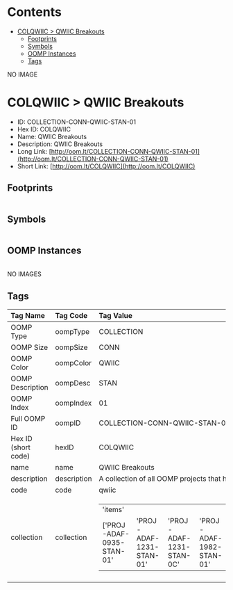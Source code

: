 



Contents
========

* [COLQWIIC > QWIIC Breakouts](#colqwiic--qwiic-breakouts)
	* [Footprints](#footprints)
	* [Symbols](#symbols)
	* [OOMP Instances](#oomp-instances)
	* [Tags](#tags)
  
NO IMAGE  
# COLQWIIC > QWIIC Breakouts

- ID: COLLECTION-CONN-QWIIC-STAN-01
- Hex ID: COLQWIIC
- Name: QWIIC Breakouts
- Description: QWIIC Breakouts
- Long Link: [http://oom.lt/COLLECTION-CONN-QWIIC-STAN-01](http://oom.lt/COLLECTION-CONN-QWIIC-STAN-01)
- Short Link: [http://oom.lt/COLQWIIC](http://oom.lt/COLQWIIC)

## Footprints
  

||||
| :--- | :--- | :--- |

## Symbols
  

||||
| :--- | :--- | :--- |

## OOMP Instances
  

||||
| :--- | :--- | :--- |
  
NO IMAGES  
## Tags
  

|Tag Name|Tag Code|Tag Value|
| :--- | :--- | :--- |
|OOMP Type|oompType|COLLECTION|
|OOMP Size|oompSize|CONN|
|OOMP Color|oompColor|QWIIC|
|OOMP Description|oompDesc|STAN|
|OOMP Index|oompIndex|01|
|Full OOMP ID|oompID|COLLECTION-CONN-QWIIC-STAN-01|
|Hex ID (short code)|hexID|COLQWIIC|
|name|name|QWIIC Breakouts|
|description|description|A collection of all OOMP projects that have a qwiic connector|
|code|code|qwiic|
|collection|collection|<table><tr><td>'items'</td></tr><tr><td> ['PROJ-ADAF-0935-STAN-01'</td><td> 'PROJ-ADAF-1231-STAN-01'</td><td> 'PROJ-ADAF-1231-STAN-0C'</td><td> 'PROJ-ADAF-1982-STAN-01'</td><td> 'PROJ-ADAF-2264-STAN-01'</td><td> 'PROJ-ADAF-2809-STAN-01'</td><td> 'PROJ-ADAF-2857-STAN-01'</td><td> 'PROJ-ADAF-3251-STAN-01'</td><td> 'PROJ-ADAF-3387-STAN-01'</td><td> 'PROJ-ADAF-3660-STAN-01'</td><td> 'PROJ-ADAF-3709-STAN-01'</td><td> 'PROJ-ADAF-3886-STAN-01'</td><td> 'PROJ-ADAF-3900-STAN-01'</td><td> 'PROJ-ADAF-3954-STAN-01'</td><td> 'PROJ-ADAF-3966-STAN-01'</td><td> 'PROJ-ADAF-3967-STAN-01'</td><td> 'PROJ-ADAF-4026-STAN-01'</td><td> 'PROJ-ADAF-4161-STAN-01'</td><td> 'PROJ-ADAF-4286-STAN-01'</td><td> 'PROJ-ADAF-4300-STAN-01'</td><td> 'PROJ-ADAF-4314-STAN-01'</td><td> 'PROJ-ADAF-4343-STAN-01'</td><td> 'PROJ-ADAF-4344-STAN-01'</td><td> 'PROJ-ADAF-4366-STAN-01'</td><td> 'PROJ-ADAF-4369-STAN-01'</td><td> 'PROJ-ADAF-4382-STAN-01'</td><td> 'PROJ-ADAF-4393-STAN-01'</td><td> 'PROJ-ADAF-4407-STAN-01'</td><td> 'PROJ-ADAF-4413-STAN-01'</td><td> 'PROJ-ADAF-4415-STAN-01'</td><td> 'PROJ-ADAF-4438-STAN-01'</td><td> 'PROJ-ADAF-4464-STAN-01'</td><td> 'PROJ-ADAF-4470-STAN-01'</td><td> 'PROJ-ADAF-4471-STAN-01'</td><td> 'PROJ-ADAF-4479-STAN-01'</td><td> 'PROJ-ADAF-4480-STAN-01'</td><td> 'PROJ-ADAF-4485-STAN-01'</td><td> 'PROJ-ADAF-4488-STAN-01'</td><td> 'PROJ-ADAF-4494-STAN-01'</td><td> 'PROJ-ADAF-4500-STAN-01'</td><td> 'PROJ-ADAF-4506-STAN-01'</td><td> 'PROJ-ADAF-4517-STAN-01'</td><td> 'PROJ-ADAF-4530-STAN-01'</td><td> 'PROJ-ADAF-4535-STAN-01'</td><td> 'PROJ-ADAF-4538-STAN-01'</td><td> 'PROJ-ADAF-4566-STAN-01'</td><td> 'PROJ-ADAF-4567-STAN-01'</td><td> 'PROJ-ADAF-4569-STAN-01'</td><td> 'PROJ-ADAF-4570-STAN-01'</td><td> 'PROJ-ADAF-4600-STAN-01'</td><td> 'PROJ-ADAF-4632-STAN-01'</td><td> 'PROJ-ADAF-4636-STAN-01'</td><td> 'PROJ-ADAF-4681-STAN-01'</td><td> 'PROJ-ADAF-4687-STAN-01'</td><td> 'PROJ-ADAF-4698-STAN-01'</td><td> 'PROJ-ADAF-4701-STAN-01'</td><td> 'PROJ-ADAF-4712-STAN-01'</td><td> 'PROJ-ADAF-4716-STAN-01'</td><td> 'PROJ-ADAF-4741-STAN-01'</td><td> 'PROJ-ADAF-4745-STAN-01'</td><td> 'PROJ-ADAF-4754-STAN-01'</td><td> 'PROJ-ADAF-4756-STAN-01'</td><td> 'PROJ-ADAF-4757-STAN-01'</td><td> 'PROJ-ADAF-4775-STAN-01'</td><td> 'PROJ-ADAF-4800-STAN-01'</td><td> 'PROJ-ADAF-4808-STAN-01'</td><td> 'PROJ-ADAF-4821-STAN-01'</td><td> 'PROJ-ADAF-4829-STAN-01'</td><td> 'PROJ-ADAF-4831-STAN-01'</td><td> 'PROJ-ADAF-4832-STAN-01'</td><td> 'PROJ-ADAF-4836-STAN-01'</td><td> 'PROJ-ADAF-4863-STAN-01'</td><td> 'PROJ-ADAF-4867-STAN-01'</td><td> 'PROJ-ADAF-4885-STAN-01'</td><td> 'PROJ-ADAF-4886-STAN-01'</td><td> 'PROJ-ADAF-4900-STAN-01'</td><td> 'PROJ-ADAF-4903-STAN-01'</td><td> 'PROJ-ADAF-4979-STAN-01'</td><td> 'PROJ-ADAF-4980-STAN-01'</td><td> 'PROJ-ADAF-4985-STAN-01'</td><td> 'PROJ-ADAF-4991-STAN-01'</td><td> 'PROJ-ADAF-5000-STAN-01'</td><td> 'PROJ-ADAF-5027-STAN-01'</td><td> 'PROJ-ADAF-5056-STAN-01'</td><td> 'PROJ-ADAF-5100-STAN-01'</td><td> 'PROJ-ADAF-5146-STAN-01'</td><td> 'PROJ-ADAF-5159-STAN-01'</td><td> 'PROJ-ADAF-5165-STAN-01'</td><td> 'PROJ-ADAF-5188-STAN-01'</td><td> 'PROJ-ADAF-5190-STAN-01'</td><td> 'PROJ-ADAF-5201-STAN-01'</td><td> 'PROJ-ADAF-5217-STAN-01'</td><td> 'PROJ-ADAF-5233-STAN-01'</td><td> 'PROJ-ADAF-5295-STAN-01'</td><td> 'PROJ-ADAF-5296-STAN-01'</td><td> 'PROJ-ADAF-5297-STAN-01'</td><td> 'PROJ-ADAF-5300-STAN-01'</td><td> 'PROJ-ADAF-5302-STAN-01'</td><td> 'PROJ-ADAF-5309-STAN-01'</td><td> 'PROJ-ADAF-5323-STAN-01'</td><td> 'PROJ-ADAF-5325-STAN-01'</td><td> 'PROJ-ADAF-5374-STAN-01'</td><td> 'PROJ-ADAF-5395-STAN-01'</td><td> 'PROJ-ADAF-5396-STAN-01'</td><td> 'PROJ-ADAF-5400-STAN-01'</td><td> 'PROJ-ADAF-5405-STAN-01'</td><td> 'PROJ-ADAF-5423-STAN-01'</td><td> 'PROJ-ADAF-5425-STAN-01'</td><td> 'PROJ-ADAF-5426-STAN-01'</td><td> 'PROJ-SPAR-0759-STAN-01'</td><td> 'PROJ-SPAR-0760-STAN-01'</td><td> 'PROJ-SPAR-10116-STAN-01'</td><td> 'PROJ-SPAR-10311-STAN-01'</td><td> 'PROJ-SPAR-10547-STAN-01'</td><td> 'PROJ-SPAR-10740-STAN-01'</td><td> 'PROJ-SPAR-10743-STAN-01'</td><td> 'PROJ-SPAR-10899-STAN-01'</td><td> 'PROJ-SPAR-10914-STAN-01'</td><td> 'PROJ-SPAR-10930-STAN-01'</td><td> 'PROJ-SPAR-11007-STAN-01'</td><td> 'PROJ-SPAR-11013-STAN-01'</td><td> 'PROJ-SPAR-11043-STAN-01'</td><td> 'PROJ-SPAR-11117-STAN-01'</td><td> 'PROJ-SPAR-11168-STAN-01'</td><td> 'PROJ-SPAR-11197-STAN-01'</td><td> 'PROJ-SPAR-11323-STAN-01'</td><td> 'PROJ-SPAR-11345-STAN-01'</td><td> 'PROJ-SPAR-11447-STAN-01'</td><td> 'PROJ-SPAR-11520-STAN-01'</td><td> 'PROJ-SPAR-11591-STAN-01'</td><td> 'PROJ-SPAR-11622-STAN-01'</td><td> 'PROJ-SPAR-11801-STAN-01'</td><td> 'PROJ-SPAR-11835-STAN-01'</td><td> 'PROJ-SPAR-12037-STAN-01'</td><td> 'PROJ-SPAR-12071-STAN-01'</td><td> 'PROJ-SPAR-12081-STAN-01'</td><td> 'PROJ-SPAR-12634-STAN-01'</td><td> 'PROJ-SPAR-12651-STAN-01'</td><td> 'PROJ-SPAR-12660-STAN-01'</td><td> 'PROJ-SPAR-12761-STAN-01'</td><td> 'PROJ-SPAR-12773-STAN-01'</td><td> 'PROJ-SPAR-13118-STAN-01'</td><td> 'PROJ-SPAR-13155-STAN-01'</td><td> 'PROJ-SPAR-13183-STAN-01'</td><td> 'PROJ-SPAR-13261-STAN-01'</td><td> 'PROJ-SPAR-13288-STAN-01'</td><td> 'PROJ-SPAR-14347-STAN-01'</td><td> 'PROJ-SPAR-14348-STAN-01'</td><td> 'PROJ-SPAR-14349-STAN-01'</td><td> 'PROJ-SPAR-14352-STAN-01'</td><td> 'PROJ-SPAR-14414-STAN-01'</td><td> 'PROJ-SPAR-14459-STAN-01'</td><td> 'PROJ-SPAR-14477-STAN-01'</td><td> 'PROJ-SPAR-14495-STAN-01'</td><td> 'PROJ-SPAR-14531-STAN-01'</td><td> 'PROJ-SPAR-14532-STAN-01'</td><td> 'PROJ-SPAR-14571-STAN-01'</td><td> 'PROJ-SPAR-14587-STAN-01'</td><td> 'PROJ-SPAR-14589-STAN-01'</td><td> 'PROJ-SPAR-14607-STAN-01'</td><td> 'PROJ-SPAR-14666-STAN-01'</td><td> 'PROJ-SPAR-14669-STAN-01'</td><td> 'PROJ-SPAR-14686-STAN-01'</td><td> 'PROJ-SPAR-14691-STAN-01'</td><td> 'PROJ-SPAR-14713-STAN-01'</td><td> 'PROJ-SPAR-14722-STAN-01'</td><td> 'PROJ-SPAR-14812-STAN-01'</td><td> 'PROJ-SPAR-14843-STAN-01'</td><td> 'PROJ-SPAR-14916-STAN-01'</td><td> 'PROJ-SPAR-14997-STAN-01'</td><td> 'PROJ-SPAR-15005-STAN-01'</td><td> 'PROJ-SPAR-15006-STAN-01'</td><td> 'PROJ-SPAR-15025-STAN-01'</td><td> 'PROJ-SPAR-15050-STAN-01'</td><td> 'PROJ-SPAR-15083-STAN-01'</td><td> 'PROJ-SPAR-15089-STAN-01'</td><td> 'PROJ-SPAR-15093-STAN-01'</td><td> 'PROJ-SPAR-15164-STAN-01'</td><td> 'PROJ-SPAR-15165-STAN-01'</td><td> 'PROJ-SPAR-15173-STAN-01'</td><td> 'PROJ-SPAR-15177-STAN-01'</td><td> 'PROJ-SPAR-15191-STAN-01'</td><td> 'PROJ-SPAR-15193-STAN-01'</td><td> 'PROJ-SPAR-15210-STAN-01'</td><td> 'PROJ-SPAR-15219-STAN-01'</td><td> 'PROJ-SPAR-15242-STAN-01'</td><td> 'PROJ-SPAR-15290-STAN-01'</td><td> 'PROJ-SPAR-15316-STAN-01'</td><td> 'PROJ-SPAR-15334-STAN-01'</td><td> 'PROJ-SPAR-15335-STAN-01'</td><td> 'PROJ-SPAR-15344-STAN-01'</td><td> 'PROJ-SPAR-15423-STAN-01'</td><td> 'PROJ-SPAR-15435-STAN-01'</td><td> 'PROJ-SPAR-15436-STAN-01'</td><td> 'PROJ-SPAR-15440-STAN-01'</td><td> 'PROJ-SPAR-15442-STAN-01'</td><td> 'PROJ-SPAR-15443-STAN-01'</td><td> 'PROJ-SPAR-15444-STAN-01'</td><td> 'PROJ-SPAR-15451-STAN-01'</td><td> 'PROJ-SPAR-15573-STAN-01'</td><td> 'PROJ-SPAR-15574-STAN-01'</td><td> 'PROJ-SPAR-15663-STAN-01'</td><td> 'PROJ-SPAR-15734-STAN-01'</td><td> 'PROJ-SPAR-15794-STAN-01'</td><td> 'PROJ-SPAR-15801-STAN-01'</td><td> 'PROJ-SPAR-15805-STAN-01'</td><td> 'PROJ-SPAR-15853-STAN-01'</td><td> 'PROJ-SPAR-15932-STAN-01'</td><td> 'PROJ-SPAR-16281-STAN-01'</td><td> 'PROJ-SPAR-16304-STAN-01'</td><td> 'PROJ-SPAR-16328-STAN-01'</td><td> 'PROJ-SPAR-16329-STAN-01'</td><td> 'PROJ-SPAR-16344-STAN-01'</td><td> 'PROJ-SPAR-16400-STAN-01'</td><td> 'PROJ-SPAR-16466-STAN-01'</td><td> 'PROJ-SPAR-16467-STAN-01'</td><td> 'PROJ-SPAR-16474-STAN-01'</td><td> 'PROJ-SPAR-16475-STAN-01'</td><td> 'PROJ-SPAR-16476-STAN-01'</td><td> 'PROJ-SPAR-16481-STAN-01'</td><td> 'PROJ-SPAR-16531-STAN-01'</td><td> 'PROJ-SPAR-16566-STAN-01'</td><td> 'PROJ-SPAR-16653-STAN-01'</td><td> 'PROJ-SPAR-16677-STAN-01'</td><td> 'PROJ-SPAR-16784-STAN-01'</td><td> 'PROJ-SPAR-16789-STAN-01'</td><td> 'PROJ-SPAR-16790-STAN-01'</td><td> 'PROJ-SPAR-16794-STAN-01'</td><td> 'PROJ-SPAR-16810-STAN-01'</td><td> 'PROJ-SPAR-16828-STAN-01'</td><td> 'PROJ-SPAR-16829-STAN-01'</td><td> 'PROJ-SPAR-16832-STAN-01'</td><td> 'PROJ-SPAR-16833-STAN-01'</td><td> 'PROJ-SPAR-16885-STAN-01'</td><td> 'PROJ-SPAR-16919-STAN-01'</td><td> 'PROJ-SPAR-16985-STAN-01'</td><td> 'PROJ-SPAR-16988-STAN-01'</td><td> 'PROJ-SPAR-17001-STAN-01'</td><td> 'PROJ-SPAR-17047-STAN-01'</td><td> 'PROJ-SPAR-17119-STAN-01'</td><td> 'PROJ-SPAR-17156-STAN-01'</td><td> 'PROJ-SPAR-17241-STAN-01'</td><td> 'PROJ-SPAR-17272-STAN-01'</td><td> 'PROJ-SPAR-17354-STAN-01'</td><td> 'PROJ-SPAR-17369-STAN-01'</td><td> 'PROJ-SPAR-17375-STAN-01'</td><td> 'PROJ-SPAR-17381-STAN-01'</td><td> 'PROJ-SPAR-17506-STAN-01'</td><td> 'PROJ-SPAR-17512-STAN-01'</td><td> 'PROJ-SPAR-17590-STAN-01'</td><td> 'PROJ-SPAR-17712-STAN-01'</td><td> 'PROJ-SPAR-17717-STAN-01'</td><td> 'PROJ-SPAR-17722-STAN-01'</td><td> 'PROJ-SPAR-17743-STAN-01'</td><td> 'PROJ-SPAR-17745-STAN-01'</td><td> 'PROJ-SPAR-17871-STAN-01'</td><td> 'PROJ-SPAR-18000-STAN-01'</td><td> 'PROJ-SPAR-18012-STAN-01'</td><td> 'PROJ-SPAR-18020-STAN-01'</td><td> 'PROJ-SPAR-18077-STAN-01'</td><td> 'PROJ-SPAR-18158-STAN-01'</td><td> 'PROJ-SPAR-18159-STAN-01'</td><td> 'PROJ-SPAR-18345-STAN-01'</td><td> 'PROJ-SPAR-18354-STAN-01'</td><td> 'PROJ-SPAR-18355-STAN-01'</td><td> 'PROJ-SPAR-18442-STAN-01'</td><td> 'PROJ-SPAR-18521-STAN-01'</td><td> 'PROJ-SPAR-18567-STAN-01'</td><td> 'PROJ-SPAR-18575-STAN-01'</td><td> 'PROJ-SPAR-18576-STAN-01'</td><td> 'PROJ-SPAR-18590-STAN-01'</td><td> 'PROJ-SPAR-18642-STAN-01'</td><td> 'PROJ-SPAR-18710-STAN-01'</td><td> 'PROJ-SPAR-18712-STAN-01'</td><td> 'PROJ-SPAR-18719-STAN-01'</td><td> 'PROJ-SPAR-18721-STAN-01'</td><td> 'PROJ-SPAR-18774-STAN-01'</td><td> 'PROJ-SPAR-19013-STAN-01'</td><td> 'PROJ-SPAR-19096-STAN-01'</td><td> 'PROJ-SPAR-19662-STAN-01'</td><td> 'PROJ-SPAR-19764-STAN-01'</td><td> 'PROJ-SPAR-19895-STAN-01'</td><td> 'PROJ-SPAR-19921-STAN-01'</td><td> 'PROJ-SPAR-20170-STAN-01'</td><td> 'PROJ-SPAR-9147-STAN-01'</td><td> 'PROJ-SPAR-9266-STAN-01'</td><td> 'PROJ-SPAR-9352-STAN-01'</td><td> 'PROJ-SPAR-9565-STAN-01'</td><td> 'PROJ-SPAR-9814-STAN-01'</td><td> 'PROJ-SPAR-9825-STAN-01']</td></tr></table>|
||||
